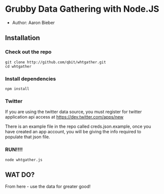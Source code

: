 # Grubby Data Gathering with Node.JS
-	Author: Aaron Bieber

## Installation

### Check out the repo

	git clone http://github.com/qbit/whtgather.git
	cd whtgather

### Install dependencies
	
	npm install

### Twitter
If you are using the twitter data source, you must register for twitter
application api access at https://dev.twitter.com/apps/new 

There is an example file in the repo called creds.json.example, once you
have created an app account, you will be giving the info required to
populate that json file.

### RUN!!!!
	
	node whtgather.js

## WAT DO?
From here - use the data for greater good! 
